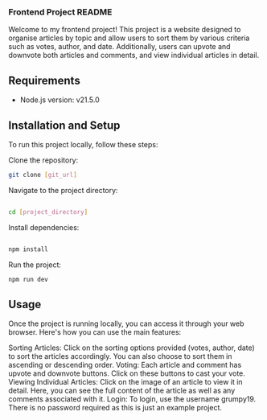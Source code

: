 ### Frontend Project README

Welcome to my frontend project! This project is a website designed to organise articles by topic and allow users to sort them by various criteria such as votes, author, and date. Additionally, users can upvote and downvote both articles and comments, and view individual articles in detail.

## Requirements

- Node.js version: v21.5.0

## Installation and Setup

To run this project locally, follow these steps:

Clone the repository:
```bash
git clone [git_url]
```
Navigate to the project directory:
```bash

cd [project_directory]
```
Install dependencies:
```bash

npm install
```
Run the project:

```bash
npm run dev
```
## Usage

Once the project is running locally, you can access it through your web browser. Here's how you can use the main features:

Sorting Articles: Click on the sorting options provided (votes, author, date) to sort the articles accordingly. You can also choose to sort them in ascending or descending order.
Voting: Each article and comment has upvote and downvote buttons. Click on these buttons to cast your vote.
Viewing Individual Articles: Click on the image of an article to view it in detail. Here, you can see the full content of the article as well as any comments associated with it.
Login: To login, use the username grumpy19. There is no password required as this is just an example project.


